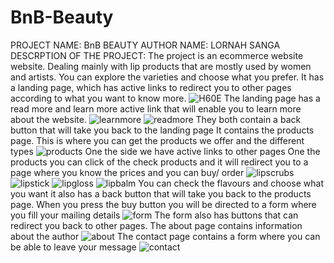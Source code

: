 # BnB-Beauty
PROJECT NAME: BnB BEAUTY
AUTHOR NAME: LORNAH SANGA
DESCRPTION OF THE PROJECT:
The project is an ecommerce website website. Dealing mainly with lip products that are mostly used by women and artists.
You can explore the varieties and choose what you prefer.
It has a landing page, which has active links to redirect you to other pages according to what you want to know more.
![H60E](https://user-images.githubusercontent.com/68066226/87824622-75472580-c82a-11ea-8416-cc7a16d10446.PNG)
The landing page has a read more and learn more active link that will enable you to learn more about the website.
![learnmore](https://user-images.githubusercontent.com/68066226/87824864-edade680-c82a-11ea-86f6-31e0523b3e3c.PNG)
![readmore](https://user-images.githubusercontent.com/68066226/87824916-028a7a00-c82b-11ea-800a-ea83bf3a3bb7.PNG)
They both contain a back button that will take you back to the landing page
It contains the products page. This is where you can get the products we offer and the different types
![products](https://user-images.githubusercontent.com/68066226/87825149-6ad95b80-c82b-11ea-97d7-ba3aee3bbdfe.PNG)
One the side we have active links to other pages
One the products you can click of the check products and it will redirect you to a page where you know the prices and you can buy/ order
![lipscrubs](https://user-images.githubusercontent.com/68066226/87825550-3023f300-c82c-11ea-8264-7266cc56d73e.PNG)
![lipstick](https://user-images.githubusercontent.com/68066226/87825576-3ade8800-c82c-11ea-8290-d907cea1a52b.PNG)
![lipgloss](https://user-images.githubusercontent.com/68066226/87825613-4af66780-c82c-11ea-8afa-492c25f3422c.PNG)
![lipbalm](https://user-images.githubusercontent.com/68066226/87825653-577ac000-c82c-11ea-9157-a3738c5d563a.PNG)
You can check the flavours and choose what you want it also has a back button that will take you back to the products page.
When you press the buy button you will be directed to a form where you fill your mailing details
![form](https://user-images.githubusercontent.com/68066226/87825877-c5bf8280-c82c-11ea-98c0-1573ddb77ac9.PNG)
The form also has buttons that can redirect you back to other pages.
The about page contains information about the author
![about](https://user-images.githubusercontent.com/68066226/87826160-3b2b5300-c82d-11ea-9107-0dfd7b53c75a.PNG)
The contact page contains a form where you can be able to leave your message
![contact](https://user-images.githubusercontent.com/68066226/87826247-6615a700-c82d-11ea-8c82-1dc2ae49c2bb.PNG)
